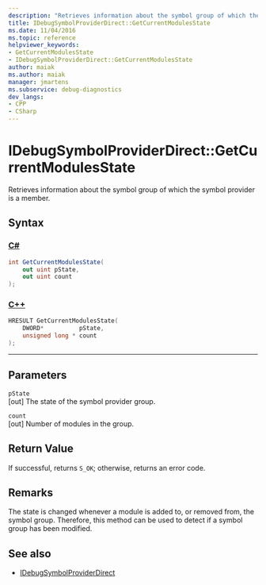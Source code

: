 ```yaml
---
description: "Retrieves information about the symbol group of which the symbol provider is a member."
title: IDebugSymbolProviderDirect::GetCurrentModulesState
ms.date: 11/04/2016
ms.topic: reference
helpviewer_keywords:
- GetCurrentModulesState
- IDebugSymbolProviderDirect::GetCurrentModulesState
author: maiak
ms.author: maiak
manager: jmartens
ms.subservice: debug-diagnostics
dev_langs:
- CPP
- CSharp
---
```

# IDebugSymbolProviderDirect::GetCurrentModulesState

Retrieves information about the symbol group of which the symbol provider is a member.

## Syntax

### [C#](#tab/csharp)
```csharp
int GetCurrentModulesState(
    out uint pState,
    out uint count
);
```
### [C++](#tab/cpp)
```cpp
HRESULT GetCurrentModulesState(
    DWORD*          pState,
    unsigned long * count
);
```
---

## Parameters
`pState`\
[out] The state of the symbol provider group.

`count`\
[out] Number of modules in the group.

## Return Value
 If successful, returns `S_OK`; otherwise, returns an error code.

## Remarks
 The state is changed whenever a module is added to, or removed from, the symbol group. Therefore, this method can be used to detect if a symbol group has been modified.

## See also
- [IDebugSymbolProviderDirect](../../../extensibility/debugger/reference/idebugsymbolproviderdirect.md)
